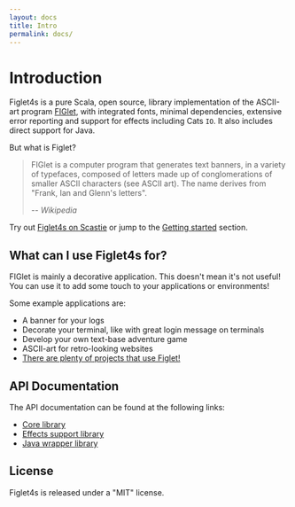 ```yaml
---
layout: docs
title: Intro
permalink: docs/
---
```

# Introduction

Figlet4s is a pure Scala, open source, library implementation of the ASCII-art program
[FIGlet](http://www.figlet.org/), with integrated fonts, minimal dependencies, extensive error
reporting and support for effects including Cats `IO`. It also includes direct support for Java.

But what is Figlet?

> FIGlet is a computer program that generates text banners, in a variety of typefaces, composed of
> letters made up of conglomerations of smaller ASCII characters (see ASCII art). The name derives
> from "Frank, Ian and Glenn's letters".
>
> -- _Wikipedia_

Try out [Figlet4s on Scastie](https://scastie.scala-lang.org/9YY836k5SHmcrqeiNdL0pw) or jump to the
[Getting started](../../docs/using-figlet4s/) section.

## What can I use Figlet4s for?

FIGlet is mainly a decorative application. This doesn't mean it's not useful! You can use it to add
some touch to your applications or environments!

Some example applications are:

* A banner for your logs
* Decorate your terminal, like with great login message on terminals
* Develop your own text-base adventure game
* ASCII-art for retro-looking websites
* [There are plenty of projects that use Figlet!](https://github.com/topics/figlet)

## API Documentation

The API documentation can be found at the following links:

* [Core library](https://oss.sonatype.org/service/local/repositories/releases/archive/com/colofabrix/scala/figlet4s-core_2.13/@VERSION@/figlet4s-core_2.13-@VERSION@-javadoc.jar/!/com/colofabrix/scala/figlet4s/unsafe/index.html)
* [Effects support library](https://oss.sonatype.org/service/local/repositories/releases/archive/com/colofabrix/scala/figlet4s-effects_2.13/@VERSION@/figlet4s-effects_2.13-@VERSION@-javadoc.jar/!/com/colofabrix/scala/figlet4s/index.html)
* [Java wrapper library](https://oss.sonatype.org/service/local/repositories/releases/archive/com/colofabrix/scala/figlet4s-java/@VERSION@/figlet4s-java-@VERSION@-javadoc.jar/!/overview-summary.html)

## License

Figlet4s is released under a "MIT" license.

